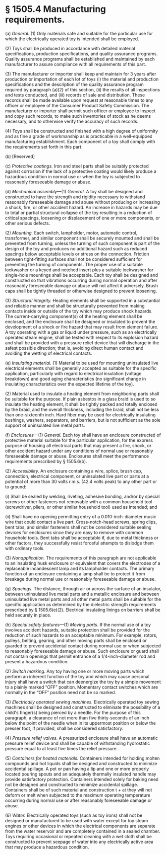 # § 1505.4   Manufacturing requirements.

(a) *General.* (1) Only materials safe and suitable for the particular use for which the electrically operated toy is intended shall be employed.


(2) Toys shall be produced in accordance with detailed material specifications, production specifications, and quality assurance programs. Quality assurance programs shall be established and maintained by each manufacturer to assure compliance with all requirements of this part.


(3) The manufacturer or importer shall keep and maintain for 3 years after production or importation of each lot of toys (i) the material and production specifications and the description of the quality assurance program required by paragraph (a)(2) of this section, (ii) the results of all inspections and tests conducted, and (iii) records of sale and distribution. These records shall be made available upon request at reasonable times to any officer or employee of the Consumer Product Safety Commission. The manufacturer or importer shall permit such officer or employee to inspect and copy such records, to make such inventories of stock as he deems necessary, and to otherwise verify the accuracy of such records.


(4) Toys shall be constructed and finished with a high degree of uniformity and as fine a grade of workmanship as is practicable in a well-equipped manufacturing establishment. Each component of a toy shall comply with the requirements set forth in this part.


(b) [Reserved]


(c) *Protective coatings.* Iron and steel parts shall be suitably protected against corrosion if the lack of a protective coating would likely produce a hazardous condition in normal use or when the toy is subjected to reasonably foreseeable damage or abuse.


(d) *Mechanical assembly*—(1) *General.* A toy shall be designed and constructed to have the strength and rigidity necessary to withstand reasonably foreseeable damage and abuse without producing or increasing a shock, fire, or other accident hazard. An increase in hazards may be due to total or partial structural collapse of the toy resulting in a reduction of critical spacings, loosening or displacement of one or more components, or other serious defects.


(2) *Mounting.* Each switch, lampholder, motor, automatic control, transformer, and similar component shall be securely mounted and shall be prevented from turning, unless the turning of such component is part of the design of the toy and produces no additional hazard such as reduced spacings below acceptable levels or stress on the connection. Friction between tight-fitting surfaces shall not be considered sufficient for preventing the turning of components. The proper use of a suitable lockwasher or a keyed and notched insert plus a suitable lockwasher for single-hole mountings shall be acceptable. Each toy shall be designed and constructed so that vibrations occurring during normal operation and after reasonably foreseeable damage or abuse will not affect it adversely. Brush caps shall be tightly threaded or otherwise designed to prevent loosening.


(3) *Structural integrity.* Heating elements shall be supported in a substantial and reliable manner and shall be structurally prevented from making contacts inside or outside of the toy which may produce shock hazards. The current-carrying component(s) of the heating element shall be enclosed, and the enclosure shall be designed or insulated to prevent the development of a shock or fire hazard that may result from element failure. A toy operating with a gas or liquid under pressure, such as an electrically operated steam engine, shall be tested with respect to its explosion hazard and shall be provided with a pressure relief device that will discharge in the safest possible direction; that is, avoiding direct human contact and avoiding the wetting of electrical contacts.


(e) *Insulating material.* (1) Material to be used for mounting uninsulated live electrical elements shall be generally accepted as suitable for the specific application, particularly with regard to electrical insulation (voltage breakdown) and good aging characteristics (no significant change in insulating characteristics over the expected lifetime of the toy).


(2) Material used to insulate a heating element from neighboring parts shall be suitable for the purpose. If plain asbestos in a glass braid is used to so insulate the heating element, it shall be tightly packed and totally enclosed by the braid, and the overall thickness, including the braid, shall not be less than one-sixteenth inch. Hard fiber may be used for electrically insulating bushings, washers, separators, and barriers, but is not sufficient as the sole support of uninsulated live metal parts.


(f) *Enclosures*—(1) *General.* Each toy shall have an enclosure constructed of protective material suitable for the particular application, for the express purpose of housing all electrical parts that may present a fire, shock, or other accident hazard under any conditions of normal use or reasonably foreseeable damage or abuse. Enclosures shall meet the performance requirements prescribed by § 1505.6(b).


(2) *Accessibility.* An enclosure containing a wire, splice, brush cap, connection, electrical component, or uninsulated live part or parts at a potential of more than 30 volts r.m.s. (42.4 volts peak) to any other part or to ground:


(i) Shall be sealed by welding, riveting, adhesive bonding, and/or by special screws or other fasteners not removable with a common household tool (screwdriver, pliers, or other similar household tool) used as intended; and


(ii) Shall have no opening permitting entry of a 0.010-inch-diameter music wire that could contact a live part. Cross-notch-head screws, spring clips, bent tabs, and similar fasteners shall not be considered suitable sealing devices for enclosures since they are easy to remove with common household tools. Bent tabs shall be acceptable if, due to metal thickness or other factors, they successfully resist forceful attempts to dislodge them with ordinary tools.


(3) *Nonapplication.* The requirements of this paragraph are not applicable to an insulating husk enclosure or equivalent that covers the electrodes of a replaceable incandescent lamp and its lampholder contacts. The primary function of an enclosure containing a lamp shall be to protect it from breakage during normal use or reasonably foreseeable damage or abuse.


(g) *Spacings.* The distance, through air or across the surface of an insulator, between uninsulated live metal parts and a metallic enclosure and between uninsulated live metal parts and all other metal parts shall be suitable for the specific application as determined by the dielectric strength requirements prescribed by § 1505.6(e)(2). Electrical insulating linings on barriers shall be held securely in place.


(h) *Special safety features*—(1) *Moving parts.* If the normal use of a toy involves accident hazards, suitable protection shall be provided for the reduction of such hazards to an acceptable minimum. For example, rotors, pulleys, belting, gearing, and other moving parts shall be enclosed or guarded to prevent accidental contact during normal use or when subjected to reasonably foreseeable damage or abuse. Such enclosure or guard shall not contain openings that permit entrance of a 
1/4-inch-diameter rod and present a hazardous condition.


(2) *Switch marking.* Any toy having one or more moving parts which perform an inherent function of the toy and which may cause personal injury shall have a switch that can deenergize the toy by a simple movement to a plainly marked “OFF” position. Momentary contact switches which are normally in the “OFF” position need not be so marked.


(3) *Electrically operated sewing machines.* Electrically operated toy sewing machines shall be designed and constructed to eliminate the possibility of a child's finger(s) being pierced by a needle. For the purpose of this paragraph, a clearance of not more than five thirty-seconds of an inch below the point of the needle when in its uppermost position or below the presser foot, if provided, shall be considered satisfactory.


(4) *Pressure relief valves.* A pressurized enclosure shall have an automatic pressure relief device and shall be capable of withstanding hydrostatic pressure equal to at least five times the relief pressure.


(5) *Containers for heated materials.* Containers intended for holding molten compounds and hot liquids shall be designed and constructed to minimize accidental spillage. A pot or pan having a lip and one or more properly located pouring spouts and an adequately thermally insulated handle may provide satisfactory protection. Containers intended solely for baking need not be designed and constructed to minimize accidental spillage. Containers shall be of such material and construction t + at they will not deform or melt when subjected to the maximum operating temperature occurring during normal use or after reasonably foreseeable damage or abuse.


(6) *Water.* Electrically operated toys (such as toy irons) shall not be designed or manufactured to be used with water except for toy steam engines or other devices in which the electrical components are separate from the water reservoir and are completely contained in a sealed chamber. Toys requiring occasional or repeated cleaning with a wet cloth shall be constructed to prevent seepage of water into any electrically active area that may produce a hazardous condition.




